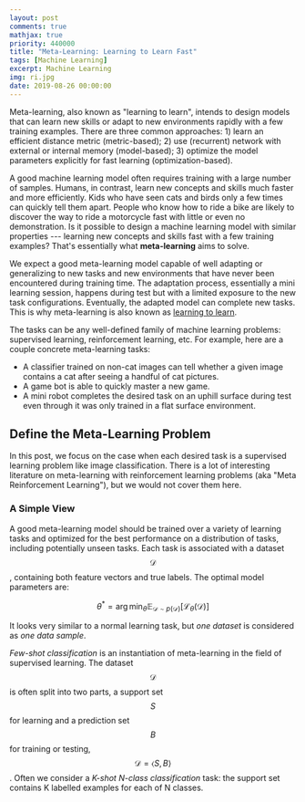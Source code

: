 ```yaml
---
layout: post
comments: true
mathjax: true
priority: 440000
title: "Meta-Learning: Learning to Learn Fast"
tags: [Machine Learning]
excerpt: Machine Learning
img: ri.jpg
date: 2019-08-26 00:00:00
---
```



Meta-learning, also known as "learning to learn", intends to design models that can learn new skills or adapt to new environments rapidly with a few training examples. There are three common approaches: 1) learn an efficient distance metric (metric-based); 2) use (recurrent) network with external or internal memory (model-based); 3) optimize the model parameters explicitly for fast learning (optimization-based).


A good machine learning model often requires training with a large number of samples. Humans, in contrast, learn new concepts and skills much faster and more efficiently. Kids who have seen cats and birds only a few times can quickly tell them apart. People who know how to ride a bike are likely to discover the way to ride a motorcycle fast with little or even no demonstration. Is it possible to design a machine learning model with similar properties --- learning new concepts and skills fast with a few training examples? That's essentially what **meta-learning** aims to solve.

We expect a good meta-learning model capable of well adapting or generalizing to new tasks and new environments that have never been encountered during training time. The adaptation process, essentially a mini learning session, happens during test but with a limited exposure to the new task configurations. Eventually, the adapted model can complete new tasks. This is why meta-learning is also known as [learning to learn](https://www.cs.cmu.edu/~rsalakhu/papers/LakeEtAl2015Science.pdf). 

The tasks can be any well-defined family of machine learning problems: supervised learning, reinforcement learning, etc. For example, here are a couple concrete meta-learning tasks:

- A classifier trained on non-cat images can tell whether a given image contains a cat after seeing a handful of cat pictures.
- A game bot is able to quickly master a new game.
- A mini robot completes the desired task on an uphill surface during test even through it was only trained in a flat surface environment.



## Define the Meta-Learning Problem

In this post, we focus on the case when each desired task is a supervised learning problem like image classification. There is a lot of interesting literature on meta-learning with reinforcement learning problems (aka "Meta Reinforcement Learning"), but we would not cover them here.


### A Simple View

A good meta-learning model should be trained over a variety of learning tasks and optimized for the best performance on a distribution of tasks, including potentially unseen tasks. Each task is associated with a dataset $$\mathcal{D}$$, containing both feature vectors and true labels. The optimal model parameters are:

$$
\theta^* = \arg\min_\theta \mathbb{E}_{\mathcal{D}\sim p(\mathcal{D})} [\mathcal{L}_\theta(\mathcal{D})]
$$

It looks very similar to a normal learning task, but *one dataset* is considered as *one data sample*. 

*Few-shot classification* is an instantiation of meta-learning in the field of supervised learning. The dataset $$\mathcal{D}$$ is often split into two parts, a support set $$S$$ for learning and a prediction set $$B$$ for training or testing, $$\mathcal{D}=\langle S, B\rangle$$. Often we consider a *K-shot N-class classification* task: the support set contains K labelled examples for each of N classes.







